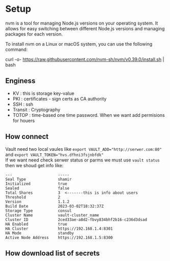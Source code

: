 # Setup

nvm is a tool for managing Node.js versions on your operating system. It allows for easy switching between different Node.js versions and managing packages for each version.

To install nvm on a Linux or macOS system, you can use the following command:

curl -o- https://raw.githubusercontent.com/nvm-sh/nvm/v0.39.0/install.sh | bash

## Enginess

- KV : this is storage key-value
- PKI : certificates - sign certs as CA authority
- SSH : ssh
- Transit : Cryptography
- TOTOP : time-based one time password. When we want add permisions for houers

## How connect

Vault need two local vaules like `export VAULT_ADD="http://serwer.com:80"` and `export VAULT_TOKEN="hvs.dfhni3fsjnbfdk"`  
If we want need check serwer status or parms we must use `vault status` then we shoud get info like:
```Key                    Value
---                    -----
Seal Type              shamir
Initialized            true
Sealed                 false
Total Shares           3  <-------this is info about users
Threshold              2
Version                1.1.2
Build Date             2023-03-02T18:32:37Z
Storage Type           consul
Cluster Name           vault-cluster_name
Cluster ID             2ced33ae-a8d2-fbvy834bhf2b16-c236d3dsad
HA Enabled             true
HA Cluster             https://192.168.1.4:8301
HA Mode                standby
Active Node Address    https://192.168.1.5:8300
```

## How download list of secrets
